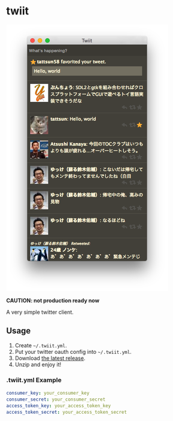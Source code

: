 # twiit

![twiit](https://raw.githubusercontent.com/tattsun/twiit/master/images/twiit-v0.0.3.png)

**CAUTION: not production ready now**

A very simple twitter client.

## Usage

1. Create ```~/.twiit.yml```.
1. Put your twitter oauth config into ```~/.twiit.yml```.
1. Download [the latest release](https://github.com/tattsun/twiit/releases).
1. Unzip and enjoy it!

### .twiit.yml Example

```yaml
consumer_key: your_consumer_key
consumer_secret: your_consumer_secret
access_token_key: your_access_token_key
access_token_secret: your_access_token_secret
```
